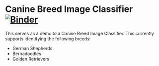 # Canine Breed Image Classifier [![Binder](https://mybinder.org/badge_logo.svg)](https://mybinder.org/v2/gh/AustinsData/canine_breed_classifier/blob/main/voila/render/dog_classifier.ipynb)

This serves as a demo to a Canine Breed Image Classifier. This currently supports identifying the following breeds:
- German Shepherds
- Bernadoodles
- Golden Retrievers